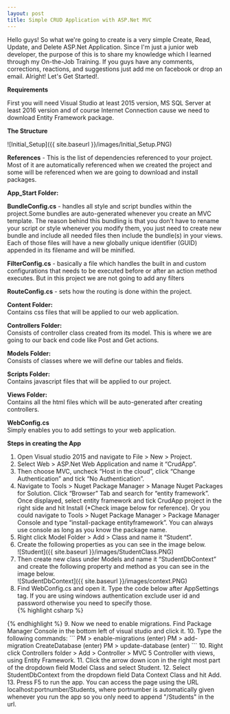 ```yaml
---
layout: post
title: Simple CRUD Application with ASP.Net MVC
---
```


Hello guys! So what we're going to create is a very simple Create, Read, Update, and Delete ASP.Net Application. Since I'm just a junior web developer, the purpose of this is to share my knowledge which I learned through my On-the-Job Training. If you guys have any comments, corrections, reactions, and suggestions just add me on facebook or drop an email. Alright! Let's Get Started!.

**Requirements**

First you will need Visual Studio at least 2015 version, MS SQL Server at least 2016 version and of course Internet Connection cause we need to download Entity Framework package.

**The Structure**

![Initial_Setup]({{ site.baseurl }}/images/Initial_Setup.PNG)

**References** - This is the list of dependencies referenced to your project. Most of it are automatically referenced when we created the project and some will be referenced when we are going to download and install packages.

**App_Start Folder:**

**BundleConfig.cs** - handles all style and script bundles within the project.Some bundles are auto-generated whenever you create an MVC template. The reason behind this bundling is that you don’t have to rename your script or style whenever you modify them, you just need to create new bundle and include all needed files then include the bundle(s) in your views. Each of those files will have a new globally unique identifier (GUID) appended in its filename and will be minified.

**FilterConfig.cs** - basically a file which handles the built in and custom configurations that needs to be executed before or after an action method executes. But in this project we are not going to add any filters

**RouteConfig.cs** - sets how the routing is done within the project.

**Content Folder:**  
Contains css files that will be applied to our web application.

**Controllers Folder:**  
Consists of controller class created from its model. This is where we are going to our back end code like Post and Get actions.

**Models Folder:**  
Consists of classes where we will define our tables and fields.

**Scripts Folder:**  
Contains javascript files that will be applied to our project.

**Views Folder:**  
Contains all the html files which will be auto-generated after creating controllers.

**WebConfig.cs**  
Simply enables you to add settings to your web application.


**Steps in creating the App**  

1.	Open Visual studio 2015 and navigate to File > New > Project. 
2.	Select Web > ASP.Net Web Application and name it “CrudApp”.
3.	Then choose MVC, uncheck “Host in the cloud”, click “Change Authentication” and tick “No Authentication”.
4.	Navigate to Tools > Nuget Package Manager > Manage Nuget Packages for Solution. Click “Browser” Tab and search for “entity framework”. Once displayed, select entity framework and tick CrudApp project in the right side and hit Install (*Check image below for reference). Or you could navigate to Tools > Nuget Package Manager > Package Manager Console and type “install-package entityframework”. You can always use console as long as you know the package name.
5.	Right click Model Folder > Add > Class and name it “Student”. 
6.	Create the following properties as you can see in the image below.  
![Student]({{ site.baseurl }}/images/StudentClass.PNG)  
7.	Then create new class under Models and name it “StudentDbContext” and create the following property and method as you can see in the image below.  
![StudentDbContext]({{ site.baseurl }}/images/context.PNG)  
8.  Find WebConfig.cs and open it. Type the code below after AppSettings tag. If you are using windows authentication exclude user id and password otherwise you need to specify those.  
{% highlight csharp %}
  <connectionStrings>
    <add name="StudentDbContext" connectionString="data source=.\yoursqlserverinstance;initial catalog=StudentContext;user id=yourusernameiftheresany;password=yourpassiftheresany" providerName="System.Data.SqlClient"/>
  </connectionStrings>
{% endhighlight %}  
9. Now we need to enable migrations. Find Package Manager Console in the bottom left of visual studio and click it.  
10. Type the following commands:  
```
PM > enable-migrations (enter)
PM > add-migration CreateDatabase (enter)
PM > update-database (enter)
```  
10.  Right click Controllers folder > Add > Controller > MVC 5 Controller with views, using Entity Framework.  
11.  Click the arrow down icon in the right most part of the dropdown field Model Class and select Student.  
12.  Select StudentDbContext from the dropdown field Data Context Class and hit Add.
13.  Press F5 to run the app. You can access the page using the URL localhost:portnumber/Students, where portnumber is automatically given whenever you run the app so you only need to append "/Students" in the url.
